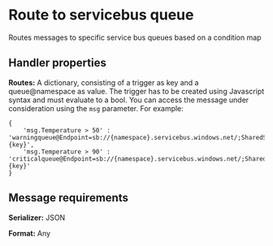 # Route to servicebus queue

Routes messages to specific service bus queues based on a condition map

## Handler properties

**Routes:** A dictionary, consisting of a trigger as key and a queue@namespace as value. The trigger has to be created using Javascript syntax and must evaluate to a bool. You can access the message under consideration using the `msg` parameter. For example:

	{ 
		'msg.Temperature > 50' : 'warningqueue@Endpoint=sb://{namespace}.servicebus.windows.net/;SharedSecretIssuer=owner;SharedSecretValue={key}',
	  	'msg.Temperature > 90' : 'criticalqueue@Endpoint=sb://{namespace}.servicebus.windows.net/;SharedSecretIssuer=owner;SharedSecretValue={key}'
	}

## Message requirements

**Serializer:** JSON

**Format:** Any
